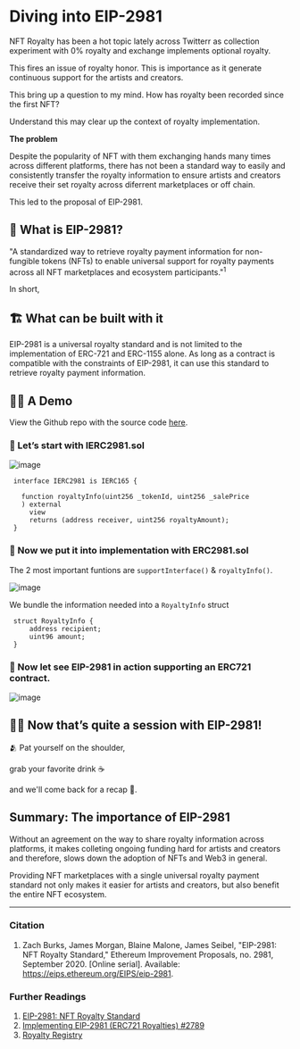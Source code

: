 # Diving into EIP-2981

NFT Royalty has been a hot topic lately across Twitterr as collection experiment with 0% royalty and exchange implements optional royalty. 

This fires an issue of royalty honor. This is importance as it generate continuous support for the artists and creators.

This bring up a question to my mind. How has royalty been recorded since the first NFT?

Understand this may clear up the context of royalty implementation.

**The problem**

Despite the popularity of NFT with them exchanging hands many times across different platforms, there has not been a standard way to easily and consistently transfer the royalty information to ensure artists and creators receive their set royalty across diferrent marketplaces or off chain.

This led to the proposal of EIP-2981.

## 👑 What is EIP-2981? 

"A standardized way to retrieve royalty payment information for non-fungible tokens (NFTs) to enable universal support for royalty payments across all NFT marketplaces and ecosystem participants."<sup>1</sup>
     
In short, 

## 🏗️ What can be built with it

EIP-2981 is a universal royalty standard and is not limited to the implementation of ERC-721 and ERC-1155 alone. As long as a contract is compatible with the constraints of EIP-2981, it can use this standard to retrieve royalty payment information.  

## 🧑‍🍳 A Demo

View the Github repo with the source code [here](https://github.com/UsuaOSilver/crystalize.dev-research/tree/main/contracts).

### 📍 Let’s start with **IERC2981.sol**

![image](https://user-images.githubusercontent.com/48362877/196006210-a6925a92-5b01-441d-ae58-df30e4ea47f3.png)

     interface IERC2981 is IERC165 {

       function royaltyInfo(uint256 _tokenId, uint256 _salePrice
       ) external
         view
         returns (address receiver, uint256 royaltyAmount);
     }
     

### 📍 Now we put it into implementation with **ERC2981.sol**

The 2 most important funtions are `supportInterface()` & `royaltyInfo()`.     

![image](https://user-images.githubusercontent.com/48362877/196006164-692c8cf9-f8a4-4824-b287-e0e592aa130e.png)

We bundle the information needed into a `RoyaltyInfo` struct

     struct RoyaltyInfo {
         address recipient;
         uint96 amount;
     }
     
     

     
### 📍 Now let see EIP-2981 in action supporting an ERC721 contract.

![image](https://user-images.githubusercontent.com/48362877/196006101-612aa307-6181-4f43-9619-ab34d55bfb8d.png)


## 😮‍💨 Now that’s quite a session with EIP-2981! 

🫂 Pat yourself on the shoulder, 

grab your favorite drink ☕ 

and we'll come back for a recap 🏁.
    
## **Summary: The importance of EIP-2981**

Without an agreement on the way to share royalty information across platforms, it makes colleting ongoing funding hard for artists and creators and therefore, slows down the adoption of NFTs and Web3 in general.

Providing NFT marketplaces with a single universal royalty payment standard not only makes it easier for artists and creators, but also benefit the entire NFT ecosystem.

--------

### Citation

1. Zach Burks, James Morgan, Blaine Malone, James Seibel, "EIP-2981: NFT Royalty Standard," Ethereum Improvement Proposals, no. 2981, September 2020. [Online serial]. Available: https://eips.ethereum.org/EIPS/eip-2981.

### Further Readings
1. [EIP-2981: NFT Royalty Standard](https://eips.ethereum.org/EIPS/eip-2981)
2. [Implementing EIP-2981 (ERC721 Royalties) #2789](https://github.com/OpenZeppelin/openzeppelin-contracts/issues/2789)
3. [Royalty Registry](https://royaltyregistry.xyz/lookup)
